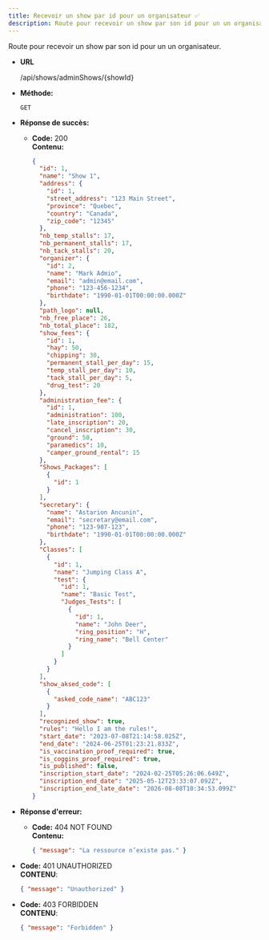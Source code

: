 ```yaml
---
title: Recevoir un show par id pour un organisateur ✅
description: Route pour recevoir un show par son id pour un un organisateur.
---
```


Route pour recevoir un show par son id pour un un organisateur.

- **URL**

  /api/shows/adminShows/{showId}

- **Méthode:**

  `GET`

- **Réponse de succès:**

  - **Code:** 200 <br />
    **Contenu:**
    ```json
    {
      "id": 1,
      "name": "Show 1",
      "address": {
        "id": 1,
        "street_address": "123 Main Street",
        "province": "Quebec",
        "country": "Canada",
        "zip_code": "12345"
      },
      "nb_temp_stalls": 17,
      "nb_permanent_stalls": 17,
      "nb_tack_stalls": 20,
      "organizer": {
        "id": 2,
        "name": "Mark Admio",
        "email": "admin@email.com",
        "phone": "123-456-1234",
        "birthdate": "1990-01-01T00:00:00.000Z"
      },
      "path_logo": null,
      "nb_free_place": 26,
      "nb_total_place": 182,
      "show_fees": {
        "id": 1,
        "hay": 50,
        "chipping": 30,
        "permanent_stall_per_day": 15,
        "temp_stall_per_day": 10,
        "tack_stall_per_day": 5,
        "drug_test": 20
      },
      "administration_fee": {
        "id": 1,
        "administration": 100,
        "late_inscription": 20,
        "cancel_inscription": 30,
        "ground": 50,
        "paramedics": 10,
        "camper_ground_rental": 15
      },
      "Shows_Packages": [
        {
          "id": 1
        }
      ],
      "secretary": {
        "name": "Astarion Ancunin",
        "email": "secretary@email.com",
        "phone": "123-987-123",
        "birthdate": "1990-01-01T00:00:00.000Z"
      },
      "Classes": [
        {
          "id": 1,
          "name": "Jumping Class A",
          "test": {
            "id": 1,
            "name": "Basic Test",
            "Judges_Tests": [
              {
                "id": 1,
                "name": "John Deer",
                "ring_position": "H",
                "ring_name": "Bell Center"
              }
            ]
          }
        }
      ],
      "show_aksed_code": [
        {
          "asked_code_name": "ABC123"
        }
      ],
      "recognized_show": true,
      "rules": "Hello I am the rules!",
      "start_date": "2023-07-08T21:14:58.025Z",
      "end_date": "2024-06-25T01:23:21.833Z",
      "is_vaccination_proof_required": true,
      "is_coggins_proof_required": true,
      "is_published": false,
      "inscription_start_date": "2024-02-25T05:26:06.649Z",
      "inscription_end_date": "2025-05-12T23:33:07.092Z",
      "inscription_end_late_date": "2026-08-08T10:34:53.099Z"
    }
    ```

- **Réponse d'erreur:**

  - **Code:** 404 NOT FOUND <br />
    **Contenu:**
    ```json
    { "message": "La ressource n’existe pas." }
    ```

- **Code:** 401 UNAUTHORIZED <br />
  **CONTENU**:
  ```json
  { "message": "Unauthorized" }
  ```
- **Code:** 403 FORBIDDEN <br />
  **CONTENU**:
  ```json
  { "message": "Forbidden" }
  ```
